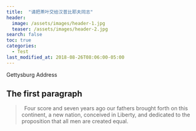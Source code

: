 ```yaml
---
title:  "请把茶叶交给汉普比耶夫同志"
header:
  image: /assets/images/header-1.jpg
  teaser: /assets/images/header-2.jpg
search: false
toc: true
categories: 
  - Test
last_modified_at: 2018-08-26T08:06:00-05:00
---
```


Gettysburg Address

## The first paragraph
> 
> &ensp;Four score and seven years ago our fathers brought forth on this continent, a new nation, conceived in Liberty, and dedicated to the proposition that all men are created equal.